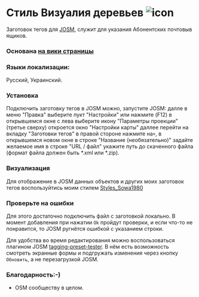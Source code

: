 # Стиль Визуалия деревьев ![icon](https://github.com/Sowa1980/Subscriber_mailbox_preset/blob/master/letter_box.png) 
Заготовок тегов для [JOSM](https://josm.openstreetmap.de/), служит для указания Абонентских почтовыв ящиков.
### Основана [на вики страницы](https://wiki.openstreetmap.org/wiki/RU:Tag:amenity%3Dletter_box)
### Языки локализации: 
Русский, Украинский.
### Установка
Подключить заготовку тегов в JOSM можно, запустите JOSM: далле в меню "Правка" выберите пукт "Настройки" или нажмите (F12) в открывшемся окне с лева выберите икону "Параметры проекции" (третье сверху) откроется окно "Настройки карты" даллее перейти на вкладку "Заготовки тегов" в правой стороне нажмите на`+`, в открывшемся новом окне в строке "Название (необязательно)" задайте желаемое имя в строке "URL / файл" укажите путь до скаченного файла (формат файла должен быть *.xml или *.zip).
### Визуализация 
Для отображение в JOSM данных объектов и других моих заготовок тегов воспользуйтись моим стилем [Styles_Sowa1980](https://github.com/Sowa1980/Styles_Sowa1980) 
### Проверьте на ошибки
Для этого достаточно подключить файл с заготовкой локально. В момент добавления при нажатии `Ok` пройдут проверки, и если что-то не понравится, то JOSM ругнётся ошибкой с указанием строки.

Для удобства во время редактирования можно воспользоваться плагином JOSM [tagging-preset-tester](https://wiki.openstreetmap.org/wiki/JOSM/Plugins/tagging-preset-tester). В нём есть возможность смотреть экранные формы и подгружать изменения через кнопку `Обновить`, а не перезагрузкой JOSM.
### Благодарность:-)
- OSM сообществу в целом.

